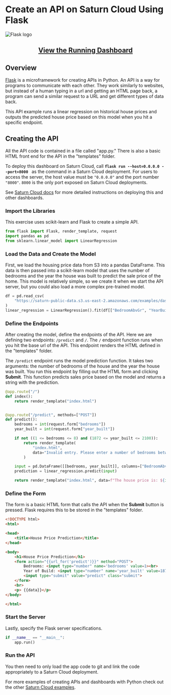 # Create an API on Saturn Cloud Using Flask

![Flask logo](https://saturn-public-assets.s3.us-east-2.amazonaws.com/example-resources/flask_logo.png "doc-image")

<div align="center">

## [View the Running Dashboard](https://scld.io/hosted/julia-api) 

</div>

## Overview

[Flask](https://flask.palletsprojects.com/en/2.0.x/) is a microframework for creating APIs in Python. An API is a way for programs to communicate with each other. They work similarly to websites, but instead of a human typing in a url and getting an HTML page back, a program can send a similar request to a URL and get different types of data back.

This API example runs a linear regression on historical house prices and outputs the predicted house price based on this model when you hit a specific endpoint. 

## Creating the API
All the API code is contained in a file called "app.py." There is also a basic HTML front end for the API in the "templates" folder. 

To deploy this dashboard on Saturn Cloud, call **`flask run --host=0.0.0.0 --port=8000 `** as the command in a Saturn Cloud deployment. For users to access the server, the host value must be `"0.0.0.0"` and the port number `"8000"`. `8000` is the only port exposed on Saturn Cloud deployments.

See [Saturn Cloud docs](https://saturncloud.io/docs/examples/dashboards/dashboard/) for more detailed instructions on deploying this and other dashboards.

### Import the Libraries

This exercise uses scikit-learn and Flask to create a simple API.

``` python
from flask import Flask, render_template, request
import pandas as pd
from sklearn.linear_model import LinearRegression
```

### Load the Data and Create the Model
First, we load the housing price data from S3 into a pandas DataFrame. This data is then passed into a scikit-learn model that uses the number of bedrooms and the year the house was built to predict the sale price of the home. This model is relatively simple, so we create it when we start the API server, but you could also load a more complex pre-trained model.

``` python
df = pd.read_csv(
    "https://saturn-public-data.s3.us-east-2.amazonaws.com/examples/dashboard/housePriceData.csv"
)
linear_regression = LinearRegression().fit(df[["BedroomAbvGr", "YearBuilt"]], df["SalePrice"])
```

### Define the Endpoints

After creating the model, define the endpoints of the API. Here we are defining two endpoints: `/predict`  and `/`. The `/` endpoint function runs when you hit the base url of the API. This endpoint renders the HTML defined in the "templates" folder.

The `/predict` endpoint runs the model prediction function. It takes two arguments: the number of bedrooms of the house and the year the house was built. You run this endpoint by filling out the HTML form and clicking **Submit**. This function predicts sales price based on the model and returns a string with the prediction.

``` python
@app.route("/")
def index():
    return render_template("index.html")


@app.route("/predict", methods=["POST"])
def predict():
    bedrooms = int(request.form["bedrooms"])
    year_built = int(request.form["year_built"])

    if not ((1 <= bedrooms <= 8) and (1872 <= year_built <= 2100)):
        return render_template(
            "index.html",
            data="Invalid entry. Please enter a number of bedrooms between 1 and 8 and a year built between 1872 and 2100.",
        )

    input = pd.DataFrame([[bedrooms, year_built]], columns=["BedroomAbvGr", "YearBuilt"])
    prediction = linear_regression.predict(input)

    return render_template("index.html", data=f"The house price is: ${int(prediction)}.")
```

### Define the Form
The form is a basic HTML form that calls the API when the **Submit** button is pressed. Flask requires this to be stored in the "templates" folder.

``` html
<!DOCTYPE html>
<html>

<head>
    <title>House Price Prediction</title>
</head>

<body>
    <h1>House Price Prediction</h1>
    <form action="{{url_for('predict')}}" method="POST">
        Bedrooms: <input type="number" name='bedrooms' value=1><br>
        Year of Build: <input type="number" name='year_built' value=1872><br><br>
        <input type="submit" value="predict" class="submit">
    </form>
    <br>
    <p> {{data}}</p>
</body>

</html>
```

### Start the Server

Lastly, specify the Flask server specifications. 

``` python
if __name__ == "__main__":
    app.run()
```

### Run the API

You then need to only load the app code to git and link the code appropriately to a Saturn Cloud deployment. 

For more examples of creating APIs and dashboards with Python check out the other [Saturn Cloud examples](https://saturncloud.io/docs/examples/python/production/).